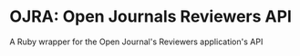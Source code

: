 # OJRA: Open Journals Reviewers API

A Ruby wrapper for the Open Journal's Reviewers application's API

